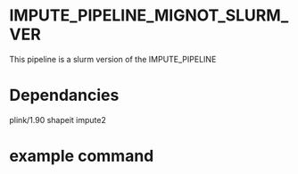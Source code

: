 # IMPUTE_PIPELINE_MIGNOT_SLURM_VER
This pipeline is a slurm version of the IMPUTE_PIPELINE
# Dependancies
plink/1.90
shapeit
impute2
# example command
```./
